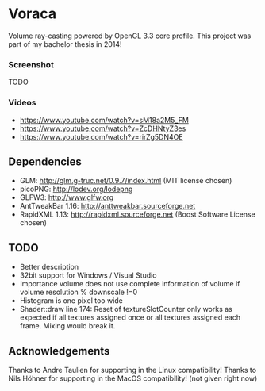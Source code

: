 # Voraca
Volume ray-casting powered by OpenGL 3.3 core profile. This project was part of my bachelor thesis in 2014!

### Screenshot
TODO

### Videos
* https://www.youtube.com/watch?v=sM18a2M5_FM
* https://www.youtube.com/watch?v=ZcDHNtyZ3es
* https://www.youtube.com/watch?v=rirZg5DN4OE

## Dependencies
* GLM: http://glm.g-truc.net/0.9.7/index.html (MIT license chosen)
* picoPNG: http://lodev.org/lodepng
* GLFW3: http://www.glfw.org
* AntTweakBar 1.16: http://anttweakbar.sourceforge.net
* RapidXML 1.13: http://rapidxml.sourceforge.net (Boost Software License chosen)

## TODO
* Better description
* 32bit support for Windows / Visual Studio
* Importance volume does not use complete information of volume if volume resolution % downscale !=0
* Histogram is one pixel too wide
* Shader::draw line 174: Reset of textureSlotCounter only works as expected if all textures assigned once or all textures assigned each frame. Mixing would break it.

## Acknowledgements
Thanks to Andre Taulien for supporting in the Linux compatibility!
Thanks to Nils Höhner for supporting in the MacOS compatibility! (not given right now)